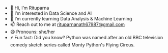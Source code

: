 - 👋 Hi, I’m Rituparna
- 👀 I’m interested in Data Science and AI
- 🌱 I’m currently learning Data Analysis & Machine Learning 
- 📫 Reach out to me at rituparnanath67987@gmail.com
- 😄 Pronouns: she/her
- ⚡ Fun fact: Did you know? Python was named after an old BBC television comedy sketch series called Monty Python's Flying Circus.

<!---
RitGit02/RitGit02 is a ✨ special ✨ repository because its `README.md` (this file) appears on your GitHub profile.
You can click the Preview link to take a look at your changes.
--->
